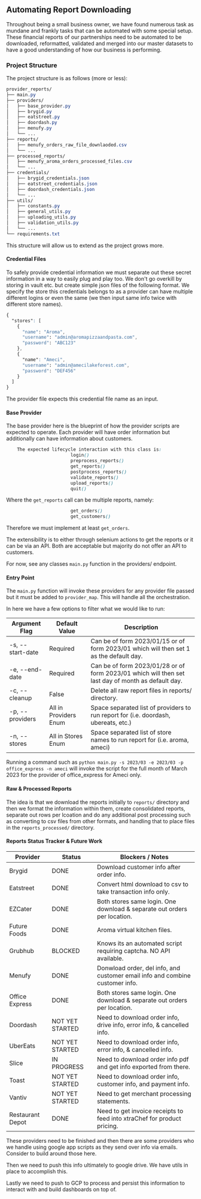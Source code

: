 ## Automating Report Downloading

Throughout being a small business owner, we have found numerous task as mundane and frankly tasks that can be automated with some
special setup. These financial reports of our partnerships need to be automated to be downloaded, reformatted, validated and merged
into our master datasets to have a good understanding of how our business is performing.

### Project Structure

The project structure is as follows (more or less):
```css
provider_reports/
├── main.py
├── providers/
│   ├── base_provider.py
│   ├── brygid.py
│   ├── eatstreet.py
│   ├── doordash.py
│   ├── menufy.py
│   └── ...
├── reports/
│   ├── menufy_orders_raw_file_downlaoded.csv
│   └── ...
├── processed_reports/
│   ├── menufy_aroma_orders_processed_files.csv
│   └── ...
├── credentials/
│   ├── brygid_credentials.json
│   ├── eatstreet_credentials.json
│   ├── doordash_credentials.json
│   └── ...
├── utils/
│   ├── constants.py
│   ├── general_utils.py
│   ├── uploading_utils.py
│   ├── validation_utils.py
│   └── ...
└── requirements.txt
```
This structure will allow us to extend as the project grows more.

#### Credential Files

To safely provide credential information we must separate out these secret information
in a way to easily plug and play too. We don't go overkill by storing in vault etc.
but create simple json files of the following format.
We specify the store this credentials belongs to as a provider can have multiple
different logins or even the same (we then input same info twice with different store names).

```css
{
  "stores": [
    {
      "name": "Aroma",
      "username": "admin@aromapizzaandpasta.com",
      "password": "ABC123"
    },
    {
      "name": "Ameci",
      "username": "admin@amecilakeforest.com",
      "password": "DEF456"
    }
  ]
}

```

The provider file expects this credential file name as an input.

#### Base Provider

The base provider here is the blueprint of how the provider scripts are expected to operate.
Each provider will have order information but additionally can have information about customers.

```css
    The expected lifecycle interaction with this class is:
                        login()
                        preprocess_reports()
                        get_reports()
                        postprocess_reports()
                        validate_reports()
                        upload_reports()
                        quit()
```
Where the `get_reports` call can be multiple reports, namely:
```css
                        get_orders()
                        get_customers()
```
Therefore we must implement at least `get_orders`.

The extensibility is to either through selenium actions to get the reports or it can be via an API.
Both are acceptable but majority do not offer an API to customers.

For now, see any classes `main.py` function in the providers/ endpoint.

#### Entry Point

The `main.py` function will invoke these providers for any provider file passed but it must be added to `provider_map`.
This will handle all the orchestration.

In here we have a few options to filter what we would like to run:

| Argument Flag    | Default Value         | Description                                                                                        |
|------------------|-----------------------|----------------------------------------------------------------------------------------------------| 
| -s, --start-date | Required              | Can be of form 2023/01/15 or of form 2023/01 which will then set 1 as the default day.             |
| -e, --end-date   | Required              | Can be of form 2023/01/28 or of form 2023/01 which will then set last day of month as default day. |
| -c, --cleanup    | False                 | Delete all raw report files in reports/ directory.                                                 |
| -p, --providers  | All in Providers Enum | Space separated list of providers to run report for (i.e. doordash, ubereats, etc.)                |
| -n, --stores     | All in Stores Enum    | Space separated list of store names to run report for (i.e. aroma, ameci)                          |

Running a command such as
`python main.py -s 2023/03 -e 2023/03 -p office_express -n ameci`
will invoke the script for the full month of March 2023 for the provider of office_express for Ameci only.


#### Raw & Processed Reports

The idea is that we download the reports initially to `reports/` directory and then
we format the information within them, create consolidated reports, separate out rows per lcoation
and do any additional post processing such as converting to csv files from other formats, and 
handling that to place files in the `reports_processed/` directory.

#### Reports Status Tracker & Future Work

| Provider         | Status          | Blockers / Notes                                                             |
|------------------|-----------------|------------------------------------------------------------------------------| 
| Brygid           | DONE            | Download customer info after order info.                                     |
| Eatstreet        | DONE            | Convert html download to csv to take transaction info only.                  |
| EZCater          | DONE            | Both stores same login. One download & separate out orders per location.     |
| Future Foods     | DONE            | Aroma virtual kitchen files.                                                 |
| Grubhub          | BLOCKED         | Knows its an automated script requiring captcha. NO API available.           |
| Menufy           | DONE            | Donwload order, del info, and customer email info and combine customer info. |
| Office Express   | DONE            | Both stores same login. One download & separate out orders per location.     |
| Doordash         | NOT YET STARTED | Need to download order info, drive info, error info, & cancelled info.       |
| UberEats         | NOT YET STARTED | Need to download order info, error info, & cancelled info.                   |
| Slice            | IN PROGRESS     | Need to download order info pdf and get info exported from there.            |
| Toast            | NOT YET STARTED | Need to download order info, customer info, and payment info.                |
| Vantiv           | NOT YET STARTED | Need to get merchant processing statements.                                  |
| Restaurant Depot | DONE            | Need to get invoice receipts to feed into xtraChef for product pricing.      |

These providers need to be finished and then there are some providers who we handle
using google app scripts as they send over info via emails. Consider to build around those here.

Then we need to push this info ultimately to google drive. We have utils in place to accomplish this.

Lastly we need to push to GCP to process and persist this information to interact with and build 
dashboards on top of.
